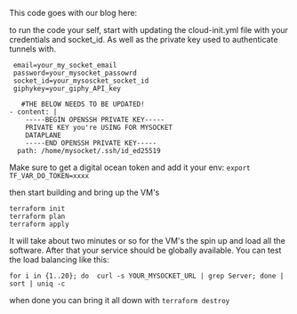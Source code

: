 This code goes with our blog here:

to run the code your self, start with updating the cloud-init.yml file with your credentials and socket_id. As well as the private key used to authenticate tunnels with.

```
 email=your_my_socket_email
 password=your_mysocket_passowrd
 socket_id=your_mysoscket_socket_id
 giphykey=your_giphy_API_key
 
   #THE BELOW NEEDS TO BE UPDATED!
- content: |
    -----BEGIN OPENSSH PRIVATE KEY-----
    PRIVATE KEY you're USING FOR MYSOCKET
    DATAPLANE
    -----END OPENSSH PRIVATE KEY-----
  path: /home/mysocket/.ssh/id_ed25519
```


Make sure to get a digital ocean token and add it your env:
```export TF_VAR_DO_TOKEN=xxxx```

then start building and bring up the VM's
```
terraform init
terraform plan
terraform apply
```
It will take about two minutes or so for the VM's the spin up and load all the software. After that your service should be globally available.
You can test the load balancing like this:


```for i in {1..20}; do  curl -s YOUR_MYSOCKET_URL | grep Server; done | sort | uniq -c```



when done you can bring it all down with
```terraform destroy```

